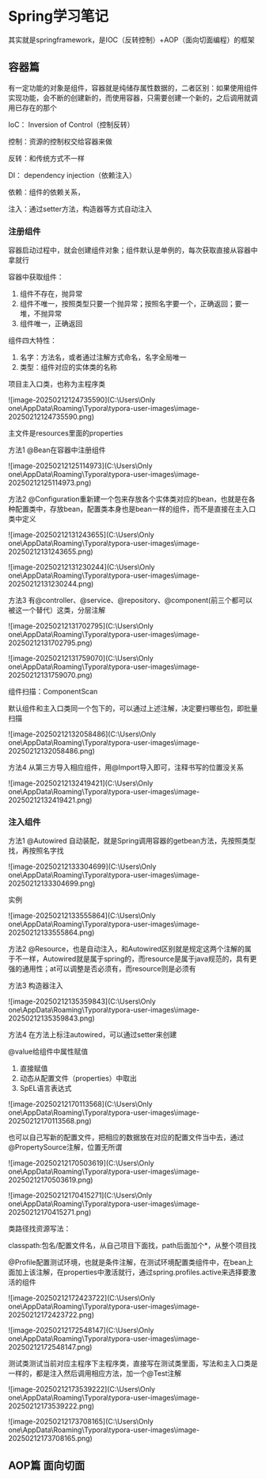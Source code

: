 # Spring学习笔记

其实就是springframework，是IOC（反转控制）+AOP（面向切面编程）的框架

## 容器篇

有一定功能的对象是组件，容器就是纯储存属性数据的，二者区别：如果使用组件实现功能，会不断的创建新的，而使用容器，只需要创建一个新的，之后调用就调用已存在的那个

IoC： Inversion of Control（控制反转）

控制：资源的控制权交给容器来做

反转：和传统方式不一样

DI： dependency injection（依赖注入）

依赖：组件的依赖关系，

注入：通过setter方法，构造器等方式自动注入

### 注册组件

容器启动过程中，就会创建组件对象；组件默认是单例的，每次获取直接从容器中拿就行

容器中获取组件：

1. 组件不存在，抛异常
2. 组件不唯一，按照类型只要一个抛异常；按照名字要一个，正确返回；要一堆，不抛异常
3. 组件唯一，正确返回

组件四大特性：

1. 名字：方法名，或者通过注解方式命名，名字全局唯一
2. 类型：组件对应的实体类的名称

项目主入口类，也称为主程序类

![image-20250212124735590](C:\Users\Only one\AppData\Roaming\Typora\typora-user-images\image-20250212124735590.png)

主文件是resources里面的properties

方法1 @Bean在容器中注册组件

![image-20250212125114973](C:\Users\Only one\AppData\Roaming\Typora\typora-user-images\image-20250212125114973.png)

方法2 @Configuration重新建一个包来存放各个实体类对应的bean，也就是在各种配置类中，存放bean，配置类本身也是bean一样的组件，而不是直接在主入口类中定义

![image-20250212131243655](C:\Users\Only one\AppData\Roaming\Typora\typora-user-images\image-20250212131243655.png)

![image-20250212131230244](C:\Users\Only one\AppData\Roaming\Typora\typora-user-images\image-20250212131230244.png)

方法3 有@controller、@service、@repository、@component(前三个都可以被这一个替代）这类，分层注解

![image-20250212131702795](C:\Users\Only one\AppData\Roaming\Typora\typora-user-images\image-20250212131702795.png)

![image-20250212131759070](C:\Users\Only one\AppData\Roaming\Typora\typora-user-images\image-20250212131759070.png)

组件扫描：ComponentScan

默认组件和主入口类同一个包下的，可以通过上述注解，决定要扫哪些包，即批量扫描

![image-20250212132058486](C:\Users\Only one\AppData\Roaming\Typora\typora-user-images\image-20250212132058486.png)

方法4 从第三方导入相应组件，用@Import导入即可，注释书写的位置没关系

![image-20250212132419421](C:\Users\Only one\AppData\Roaming\Typora\typora-user-images\image-20250212132419421.png)

### 注入组件

方法1 @Autowired 自动装配，就是Spring调用容器的getbean方法，先按照类型找，再按照名字找

![image-20250212133304699](C:\Users\Only one\AppData\Roaming\Typora\typora-user-images\image-20250212133304699.png)

实例

![image-20250212133555864](C:\Users\Only one\AppData\Roaming\Typora\typora-user-images\image-20250212133555864.png)

方法2 @Resource，也是自动注入，和Autowired区别就是规定这两个注解的属于不一样，Autowired就是属于spring的，而resource是属于java规范的，具有更强的通用性；at可以调整是否必须有，而resource则是必须有

方法3 构造器注入

![image-20250212135359843](C:\Users\Only one\AppData\Roaming\Typora\typora-user-images\image-20250212135359843.png)

方法4 在方法上标注autowired，可以通过setter来创建

@value给组件中属性赋值

1. 直接赋值
2. 动态从配置文件（properties）中取出
3. SpEL语言表达式

![image-20250212170113568](C:\Users\Only one\AppData\Roaming\Typora\typora-user-images\image-20250212170113568.png)

也可以自己写新的配置文件，把相应的数据放在对应的配置文件当中去，通过@PropertySource注解，位置无所谓

![image-20250212170503619](C:\Users\Only one\AppData\Roaming\Typora\typora-user-images\image-20250212170503619.png)

![image-20250212170415271](C:\Users\Only one\AppData\Roaming\Typora\typora-user-images\image-20250212170415271.png)

类路径找资源写法：

classpath:包名/配置文件名，从自己项目下面找，path后面加个*，从整个项目找

@Profile配置测试环境，也就是条件注解，在测试环境配置类组件中，在bean上面加上该注解，在properties中激活就行，通过spring.profiles.active来选择要激活的组件

![image-20250212172423722](C:\Users\Only one\AppData\Roaming\Typora\typora-user-images\image-20250212172423722.png)

![image-20250212172548147](C:\Users\Only one\AppData\Roaming\Typora\typora-user-images\image-20250212172548147.png)

测试类测试当前对应主程序下主程序类，直接写在测试类里面，写法和主入口类是一样的，都是注入然后调用相应方法，加一个@Test注解

![image-20250212173539222](C:\Users\Only one\AppData\Roaming\Typora\typora-user-images\image-20250212173539222.png)

![image-20250212173708165](C:\Users\Only one\AppData\Roaming\Typora\typora-user-images\image-20250212173708165.png)

## AOP篇 面向切面

